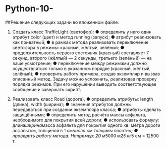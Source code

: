 # Python-10-
##Решение следующих задачи во вложенном файле: 


1. Создать класс TrafficLight (светофор):
● определить у него один атрибут color (цвет) и метод running (запуск);
● атрибут реализовать как приватный;
● в рамках метода реализовать переключение светофора в режимы: красный, жёлтый,
зелёный;
● продолжительность первого состояния (красный) составляет 7 секунд, второго
(жёлтый) — 2 секунды, третьего (зелёный) — на ваше усмотрение;
● переключение между режимами должно осуществляться только в указанном порядке
(красный, жёлтый, зелёный);
● проверить работу примера, создав экземпляр и вызвав описанный метод.
Задачу можно усложнить, реализовав проверку порядка режимов. При его нарушении
выводить соответствующее сообщение и завершать скрипт.


2. Реализовать класс Road (дорога).
● определить атрибуты: length (длина), width (ширина);
● значения атрибутов должны передаваться при создании экземпляра класса;
● атрибуты сделать защищёнными;
● определить метод расчёта массы асфальта, необходимого для покрытия всей дороги;
● использовать формулу: длина*ширина*масса асфальта для покрытия одного кв. метра
дороги асфальтом, толщиной в 1 см*число см толщины полотна;
● проверить работу метода.
Например: 20 м*5000 м*25 кг*5 см = 12500 т.


